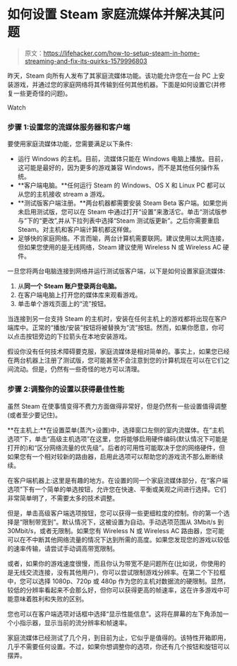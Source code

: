 # 如何设置 Steam 家庭流媒体并解决其问题

> 原文：<https://lifehacker.com/how-to-setup-steam-in-home-streaming-and-fix-its-quirks-1579996803>

昨天，Steam 向所有人发布了其家庭流媒体功能。该功能允许您在一台 PC 上安装游戏，并通过您的家庭网络将其传输到任何其他机器。下面是如何设置它(并修复一些更奇怪的问题)。

Watch

### 步骤 1:设置您的流媒体服务器和客户端

要使用家庭流媒体功能，您需要满足以下条件:

*   运行 Windows 的主机。目前，流媒体只能在 Windows 电脑上播放。目前，这可能是最好的，因为更多的游戏兼容 Windows，而不是其他任何操作系统。
*   **客户端电脑。**任何运行 Steam 的 Windows、OS X 和 Linux PC 都可以从您的主机接收 stream a 游戏。
*   **测试版客户端注册。**两台机器都需要安装 Steam Beta 客户端。如果您尚未启用测试版，您可以在 Steam 中通过打开“设置”来激活它。单击“测试版参与”下的“更改”,并从下拉列表中选择“Steam 测试版更新”。之后你需要重启 Steam。对主机和客户端计算机都这样做。
*   足够快的家庭网络。不言而喻，两台计算机需要联网。建议使用以太网连接，但如果您使用的是无线网络，Steam 建议使用 Wireless N 或 Wireless AC 硬件。

一旦您将两台电脑连接到网络并运行测试版客户端，以下是如何设置家庭流媒体:

1.  从**同一个 Steam 账户登录两台电脑。**
2.  在客户端电脑上打开您的媒体库来观看游戏。
3.  单击单个游戏页面上的“流”按钮。

当连接到另一台支持 Steam 的主机时，安装在任何主机上的游戏都将出现在客户端库中。正常的“播放/安装”按钮将被替换为“流”按钮。然而，如果你愿意，你可以点击按钮旁边的下拉箭头在本地安装游戏。

假设你没有任何技术障碍要克服，家庭流媒体是相对简单的。事实上，如果您已经在两台机器上注册了测试版，您可能甚至不会注意到您的计算机现在可以在它们之间流动。但是，仍然有一些奇怪的地方可以清理。

### 步骤 2:调整你的设置以获得最佳性能

虽然 Steam 在使事情变得不费力方面做得非常好，但是仍然有一些设置值得调整(或者至少要记住)。

**在主机上:**在设置菜单(蒸汽>设置)中，选择窗口左侧的室内流媒体。在“主机选项”下，单击“高级主机选项”在这里，您将能够启用硬件编码(默认情况下可能是打开的)和“区分网络流量的优先级”。后者的可用性可能取决于您的网络硬件，但如果您有一个相对较新的路由器，启用此选项可以帮助您的游戏流不那么断断续续。

在客户端机器上:这里是有趣的地方。在设置的同一个家庭流媒体部分，在“客户端选项”下有一个简单的单选按钮，允许您在快速、平衡或美观之间进行选择。它们非常简单明了，不需要太多的技术调整。

但是，单击高级客户端选项按钮，您可以获得一些更细粒度的控制。你的第一个选择是“限制带宽到”。默认情况下，这被设置为自动。手动选项范围从 3Mbit/s 到 30Mbit/s，或者无限制。如果您有 Wireless N 或 Wireless AC 路由器，您可能可以在不中断其他网络流量的情况下达到所需的高度。如果您发现您的游戏以较低的速率传输，请尝试手动调高带宽限制。

或者，如果你的游戏速度很慢，而且你认为带宽不是问题所在(比如说，你使用的是无线交流连接，没有其他用户)，你可以尝试限制游戏分辨率。在第二个下拉框中，您可以选择 1080p、720p 或 480p 作为您的主机对数据流的硬限制。显然，较低的分辨率看起来不会那么好，但你可以获得更高的帧速率，这在许多游戏中可能意味着胜利和失败的区别。

您也可以在客户端选项对话框中选择“显示性能信息”。这将在屏幕的左下角添加一个小指示器，显示当前的流分辨率和帧速率。

家庭流媒体已经测试了几个月，到目前为止，它似乎是值得的。该特性开箱即用，几乎不需要任何设置。不过，如果你想调整你的选项，你还有几个按钮和旋钮可以摆弄。